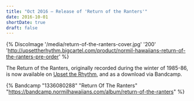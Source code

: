 ```yaml
---
title: "Oct 2016 – Release of 'Return of the Ranters'"
date: 2016-10-01
shortDate: true
draft: false
---
```


{% DiscoImage '/media/return-of-the-ranters-cover.jpg' '200' 'http://upsettherhythm.bigcartel.com/product/normil-hawaiians-return-of-the-ranters-pre-order' %}

The Return of the Ranters, originally recorded during the winter of 1985-86, is now available on [Upset the Rhythm](http://upsettherhythm.bigcartel.com/product/normil-hawaiians-return-of-the-ranters-pre-order), and as a download via Bandcamp.

{% Bandcamp "1336080288" "Return Of The Ranters" "https://bandcamp.normilhawaiians.com/album/return-of-the-ranters" %}
